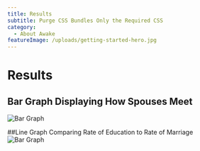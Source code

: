 ```yaml
---
title: Results
subtitle: Purge CSS Bundles Only the Required CSS
category:
  - About Awake
featureImage: /uploads/getting-started-hero.jpg
---
```

# Results

## Bar Graph Displaying How Spouses Meet
![Bar Graph](/uploads/MarBarGraph.png)

##Line Graph Comparing Rate of Education to Rate of Marriage
![Bar Graph](/uploads/MarLineGraph1.png)
